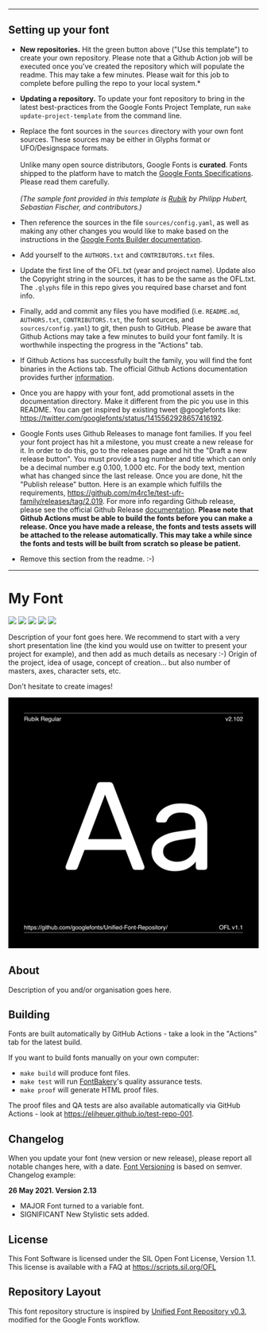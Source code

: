 ----

## Setting up your font

* **New repositories.** Hit the green button above ("Use this template") to create your own repository. Please note that a Github Action job will be executed once you've created the repository which will populate the readme. This may take a few minutes. Please wait for this job to complete before pulling the repo to your local system.*

* **Updating a repository.** To update your font repository to bring in the latest best-practices from the Google Fonts Project Template, run `make update-project-template` from the command line.

* Replace the font sources in the `sources` directory with your own font sources. These sources may be either in Glyphs format or UFO/Designspace formats.\
\
Unlike many open source distributors, Google Fonts is **curated**. Fonts shipped to the platform have to match the [Google Fonts Specifications](https://github.com/googlefonts/gf-docs/tree/main/Spec). Please read them carefully.\
\
*(The sample font provided in this template is [Rubik](https://github.com/googlefonts/rubik/) by Philipp Hubert, Sebastian Fischer, and contributors.)*

* Then reference the sources in the file `sources/config.yaml`, as well as making any other changes you would like to make based on the instructions in the [Google Fonts Builder documentation](https://github.com/googlefonts/gftools/blob/main/Lib/gftools/builder/__init__.py).


* Add yourself to the `AUTHORS.txt` and `CONTRIBUTORS.txt` files.

* Update the first line of the OFL.txt (year and project name). Update also the Copyright string in the sources, it has to be the same as the OFL.txt. The `.glyphs` file in this repo gives you required base charset and font info.

* Finally, add and commit any files you have modified (i.e. `README.md`, `AUTHORS.txt`, `CONTRIBUTORS.txt`, the font sources, and `sources/config.yaml`) to git, then push to GitHub. Please be aware that Github Actions may take a few minutes to build your font family. It is worthwhile inspecting the progress in the "Actions" tab.

* If Github Actions has successfully built the family, you will find the font binaries in the Actions tab. The official Github Actions documentation provides further [information](https://docs.github.com/en/actions/managing-workflow-runs/downloading-workflow-artifacts).

* Once you are happy with your font, add promotional assets in the documentation directory. Make it different from the pic you use in this README. You can get inspired by existing tweet @googlefonts like: https://twitter.com/googlefonts/status/1415562928657416192.

* Google Fonts uses Github Releases to manage font families. If you feel your font project has hit a milestone, you must create a new release for it. In order to do this, go to the releases page and hit the "Draft a new release button". You must provide a tag number and title which can only be a decimal number e.g 0.100, 1.000 etc. For the body text, mention what has changed since the last release. Once you are done, hit the "Publish release" button. Here is an example which fulfills the requirements, https://github.com/m4rc1e/test-ufr-family/releases/tag/2.019. For more info regarding Github release, please see the official Github Release [documentation](https://docs.github.com/en/repositories/releasing-projects-on-github/managing-releases-in-a-repository). **Please note that Github Actions must be able to build the fonts before you can make a release. Once you have made a release, the fonts and tests assets will be attached to the release automatically. This may take a while since the fonts and tests will be built from scratch so please be patient.**

* Remove this section from the readme. :-)
----


# My Font

[![][Fontbakery]](https://eliheuer.github.io/test-repo-001/fontbakery/fontbakery-report.html)
[![][Universal]](https://eliheuer.github.io/test-repo-001/fontbakery/fontbakery-report.html)
[![][GF Profile]](https://eliheuer.github.io/test-repo-001/fontbakery/fontbakery-report.html)
[![][Outline Correctness]](https://eliheuer.github.io/test-repo-001/fontbakery/fontbakery-report.html)
[![][Shaping]](https://eliheuer.github.io/test-repo-001/fontbakery/fontbakery-report.html)

[Fontbakery]: https://img.shields.io/endpoint?url=https%3A%2F%2Fraw.githubusercontent.com%2Feliheuer%2Ftest-repo-001%2Fgh-pages%2Fbadges%2Foverall.json
[GF Profile]: https://img.shields.io/endpoint?url=https%3A%2F%2Fraw.githubusercontent.com%2Feliheuer%2Ftest-repo-001%2Fgh-pages%2Fbadges%2FGoogleFonts.json
[Outline Correctness]: https://img.shields.io/endpoint?url=https%3A%2F%2Fraw.githubusercontent.com%2Feliheuer%2Ftest-repo-001%2Fgh-pages%2Fbadges%2FOutlineCorrectnessChecks.json
[Shaping]: https://img.shields.io/endpoint?url=https%3A%2F%2Fraw.githubusercontent.com%2Feliheuer%2Ftest-repo-001%2Fgh-pages%2Fbadges%2FShapingChecks.json
[Universal]: https://img.shields.io/endpoint?url=https%3A%2F%2Fraw.githubusercontent.com%2Feliheuer%2Ftest-repo-001%2Fgh-pages%2Fbadges%2FUniversal.json

Description of your font goes here. We recommend to start with a very short presentation line (the kind you would use on twitter to present your project for example), and then add as much details as necesary :-) Origin of the project, idea of usage, concept of creation… but also number of masters, axes, character sets, etc.

Don't hesitate to create images!

![Sample Image](documentation/image1.png)

## About

Description of you and/or organisation goes here.

## Building

Fonts are built automatically by GitHub Actions - take a look in the "Actions" tab for the latest build.

If you want to build fonts manually on your own computer:

* `make build` will produce font files.
* `make test` will run [FontBakery](https://github.com/googlefonts/fontbakery)'s quality assurance tests.
* `make proof` will generate HTML proof files.

The proof files and QA tests are also available automatically via GitHub Actions - look at https://eliheuer.github.io/test-repo-001.

## Changelog

When you update your font (new version or new release), please report all notable changes here, with a date.
[Font Versioning](https://github.com/googlefonts/gf-docs/tree/main/Spec#font-versioning) is based on semver. 
Changelog example:

**26 May 2021. Version 2.13**
- MAJOR Font turned to a variable font.
- SIGNIFICANT New Stylistic sets added.

## License

This Font Software is licensed under the SIL Open Font License, Version 1.1.
This license is available with a FAQ at
https://scripts.sil.org/OFL

## Repository Layout

This font repository structure is inspired by [Unified Font Repository v0.3](https://github.com/unified-font-repository/Unified-Font-Repository), modified for the Google Fonts workflow.
